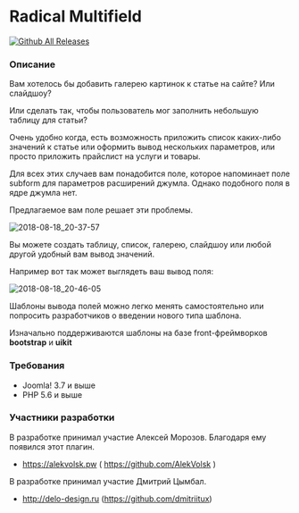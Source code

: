 # Radical Multifield

[![Github All Releases](https://img.shields.io/github/downloads/atom/atom/total.svg)](https://github.com/Delo-Design/radicalmultifield.git)
### Описание
Вам хотелось бы добавить галерею картинок к статье на сайте? Или слайдшоу?

Или сделать так, чтобы пользователь мог заполнить небольшую таблицу для статьи?

Очень удобно когда, есть возможность приложить список каких-либо значений к статье или оформить вывод нескольких параметров, или просто приложить прайслист на услуги и товары.

Для всех этих случаев вам понадобится поле, которое напоминает поле subform для параметров расширений джумла. Однако подобного поля в ядре джумла нет. 

Предлагаемое вам поле решает эти проблемы.

![2018-08-18_20-37-57](https://user-images.githubusercontent.com/3103677/44301852-d99f9880-a326-11e8-9626-0f4caa930d1a.png)

Вы можете создать таблицу, список, галерею, слайдшоу или любой другой удобный вам вывод значений.

Например вот так может выглядеть ваш вывод поля:

![2018-08-18_20-46-05](https://user-images.githubusercontent.com/3103677/44301893-c8a35700-a327-11e8-8c34-0e95300572ac.png)

Шаблоны вывода полей можно легко менять самостоятельно или попросить разработчиков о введении нового типа шаблона.

Изначально поддерживаются шаблоны на базе front-фреймворков **bootstrap** и **uikit**

### Требования

* Joomla! 3.7 и выше
* PHP 5.6 и выше

### Участники разработки

В разработке принимал участие Алексей Морозов. Благодаря ему появился этот плагин.
* https://alekvolsk.pw ( https://github.com/AlekVolsk )

В разработке принимал участие Дмитрий Цымбал. 
* http://delo-design.ru (https://github.com/dmitriitux)
